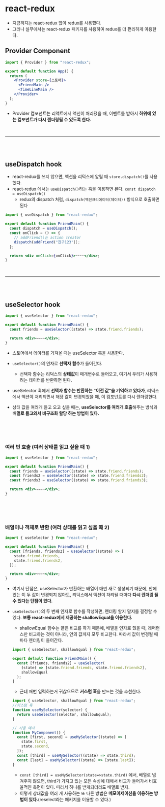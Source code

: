 # react-redux

- 지금까지는 react-redux 없이 redux를 사용했다.
- 그러나 실무에서는 react-redux 패키지를 사용하여 redux를 더 편리하게 이용한다.

## Provider Component

```jsx
import { Provider } from "react-redux";

export default function App() {
  return (
    <Provider store={스토어}>
      <FriendMain />
      <TimeLineMain />
    </Provider>
  );
}
```

- Provider 컴포넌트는 리액트에서 액션이 처리됐을 때, 이벤트를 받아서 **하위에 있는 컴포넌트가 다시 렌더링될 수 있도록 한다.**

<br>
<hr>
<br>
<br>

## useDispatch hook

- react-redux를 쓰지 않으면, 액션을 리덕스에 알릴 때 `store.dispatch()`를 사용했다.
- react-redux 에서는 `useDispatch()`라는 훅을 이용하면 된다. `const dispatch = useDispatch()`
  - redux의 dispatch 처럼, `dispatch(액션크리에이터(데이터))` 방식으로 호출하면 된다

```jsx
import { useDispatch } from "react-redux";

export default function FriendMain() {
  const dispatch = useDispatch();
  const onClick = () => {
    // addFriend()는 action creator
    dispatch(addFriend("친구123"));
  };

  return <div onClick={onClick}>~~~~</div>;
}
```

<br>
<hr>
<br>
<br>

## useSelector hook

```jsx
import { useSelector } from "react-redux";

export default function FriendMain() {
  const friends = useSelector((state) => state.friend.friends);

  return <div>~~~~</div>;
}
```

- 스토어에서 데이터를 가져올 때는 useSelector 훅을 사용한다.
- `useSelector()`의 인자로 **선택자 함수**가 들어간다.
  - 선택자 함수는 리덕스의 **상태값**이 매개변수로 들어오고, 여기서 우리가 사용하려는 데이터를 반환하면 된다.
- useSelector 훅에서 **선택자 함수는 반환하는 "이전 값"을 기억하고 있다가**, 리덕스에서 액션이 처리되면서 해당 값이 변경되었을 때, 이 컴포넌트를 다시 렌더링한다.

- 상태 값을 여러개 들고 오고 싶을 때는, **useSelector를 여러개 호출**해주는 방식과 **배열로 들고와서 비구조화 할당 하는 방법이 있다.**

<br>
<br>
<br>

### 여러 번 호출 (여러 상태를 읽고 싶을 때 1)

```jsx
import { useSelector } from "react-redux";

export default function FriendMain() {
  const friends = useSelector((state) => state.friend.friends);
  const friends2 = useSelector((state) => state.friend.friends2);
  const friends3 = useSelector((state) => state.friend.friends3);

  return <div>~~~~</div>;
}
```

<br>
<br>
<br>

### 배열이나 객체로 반환 (여러 상태를 읽고 싶을 때 2)

```jsx
import { useSelector } from "react-redux";

export default function FriendMain() {
  const [friends, friends2] = useSelector((state) => [
    state.friend.friends,
    state.friend.friends2,
  ]);

  return <div>~~~~</div>;
}
```

- 여기서 단점은, useSelector가 반환하는 배열이 매번 새로 생성되기 때문에, 안에 있는 이 두 값이 변경되지 않아도, 리덕스에서 액션이 처리될 때마다 **다시 렌더링 될 수 있다는 단점이 있다.**
- `useSelector()`의 두 번째 인자로 함수를 작성하면, 렌더링 할지 말지를 결정할 수 있다. **보통 react-redux에서 제공하는 shallowEqual을 이용한다.**

  - shallowEqual 함수는 얕은 비교를 하기 때문에, 배열을 인자로 줬을 때, 레퍼런스만 비교하는 것이 아니라, 안의 값까지 모두 비교한다. 따라서 값이 변경될 때마다 렌더링이 들어간다.

  ```jsx
  import { useSelector, shallowEqual } from "react-redux";

  export default function FriendMain() {
    const [friends, friends2] = useSelector(
      (state) => [state.friend.friends, state.friend.friends2],
      shallowEqual
    );
  }
  ```

  - 근데 매번 입력하는거 귀찮으므로 **커스텀 훅**을 만드는 것을 추천한다.

  ```jsx
  import { useSelector, shallowEqual } from "react-redux";
  //커스텀 훅
  function useMySelector(selector) {
    return useSelector(selector, shallowEqual);
  }

  // 사용 예시
  function MyComponent() {
    const [first, second] = useMySelector((state) => [
      state.first,
      state.second,
    ]);
    const [third] = useMySelector((state) => state.third);
    const [last] = useMySelector((state) => [state.last]);
  }
  ```

  - `const [third] = useMySelector(state=>state.third)` 에서, 배열로 넘겨주지 않으면, third가 가지고 있는 모든 속성에 대해서 비교가 들어가서 비효율적인 측면이 있다. 따라서 하나를 받게되더라도 배열로 받자.
  - 이렇게 상태값을 여러 개 사용하는 또 다른 방법은 **메모이제이션을 이용하는 방법이 있다.**(reselect라는 패키지를 이용할 수 있다.)

<br>
<br>
<br>
